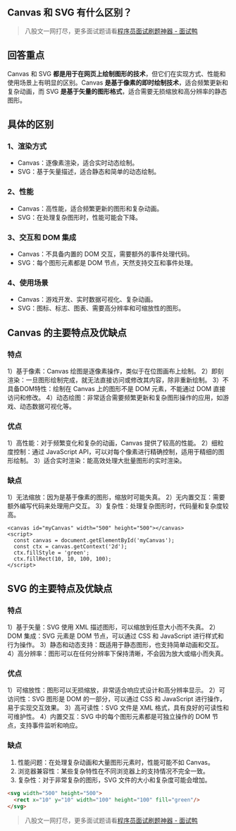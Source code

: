 ## Canvas 和 SVG 有什么区别？
> 八股文一网打尽，更多面试题请看[程序员面试刷题神器 - 面试鸭](https://www.mianshiya.com/)

## 回答重点
Canvas 和 SVG **都是用于在网页上绘制图形的技术**，但它们在实现方式、性能和使用场景上有明显的区别。Canvas **是基于像素的即时绘制技术**，适合频繁更新和复杂动画，而 SVG **是基于矢量的图形格式**，适合需要无损缩放和高分辨率的静态图形。

## 具体的区别
### 1、渲染方式
- Canvas：逐像素渲染，适合实时动态绘制。
- SVG：基于矢量描述，适合静态和简单的动态绘制。

### 2、性能
- Canvas：高性能，适合频繁更新的图形和复杂动画。
- SVG：在处理复杂图形时，性能可能会下降。

### 3、交互和 DOM 集成
- Canvas：不具备内置的 DOM 交互，需要额外的事件处理代码。
- SVG：每个图形元素都是 DOM 节点，天然支持交互和事件处理。

### 4、使用场景
- Canvas：游戏开发、实时数据可视化、复杂动画。
- SVG：图标、标志、图表、需要高分辨率和可缩放性的图形。

## Canvas 的主要特点及优缺点
### 特点
1）基于像素：Canvas 绘图是逐像素操作，类似于在位图画布上绘制。
2）即刻渲染：一旦图形绘制完成，就无法直接访问或修改其内容，除非重新绘制。
3）不具备DOM特性：绘制在 Canvas 上的图形不是 DOM 元素，不能通过 DOM 直接访问和修改。
4）动态绘图：非常适合需要频繁更新和复杂图形操作的应用，如游戏、动态数据可视化等。

### 优点
1）高性能：对于频繁变化和复杂的动画，Canvas 提供了较高的性能。
2）细粒度控制：通过 JavaScript API，可以对每个像素进行精确控制，适用于精细的图形绘制。
3）适合实时渲染：能高效处理大批量图形的实时渲染。

### 缺点
1）无法缩放：因为是基于像素的图形，缩放时可能失真。
2）无内置交互：需要额外编写代码来处理用户交互。
3）复杂性：处理复杂图形时，代码量和复杂度较高。

```
<canvas id="myCanvas" width="500" height="500"></canvas>
<script>
  const canvas = document.getElementById('myCanvas');
  const ctx = canvas.getContext('2d');
  ctx.fillStyle = 'green';
  ctx.fillRect(10, 10, 100, 100);
</script>
```
## SVG 的主要特点及优缺点
### 特点
1）基于矢量：SVG 使用 XML 描述图形，可以缩放到任意大小而不失真。
2）DOM 集成：SVG 元素是 DOM 节点，可以通过 CSS 和 JavaScript 进行样式和行为操作。
3）静态和动态支持：既适用于静态图形，也支持简单动画和交互。
4）高分辨率：图形可以在任何分辨率下保持清晰，不会因为放大或缩小而失真。

### 优点
1）可缩放性：图形可以无损缩放，非常适合响应式设计和高分辨率显示。
2）可访问性：SVG 图形是 DOM 的一部分，可以通过 CSS 和 JavaScript 进行操作，易于实现交互效果。
3）高可读性：SVG 文件是 XML 格式，具有良好的可读性和可维护性。
4）内置交互：SVG 中的每个图形元素都是可独立操作的 DOM 节点，支持事件监听和响应。

### 缺点
1. 性能问题：在处理复杂动画和大量图形元素时，性能可能不如 Canvas。
2. 浏览器兼容性：某些复杂特性在不同浏览器上的支持情况不完全一致。
3. 复杂性：对于非常复杂的图形，SVG 文件的大小和复杂度可能会增加。

```html
<svg width="500" height="500">
  <rect x="10" y="10" width="100" height="100" fill="green"/>
</svg>
```


> 八股文一网打尽，更多面试题请看[程序员面试刷题神器 - 面试鸭](https://www.mianshiya.com/)